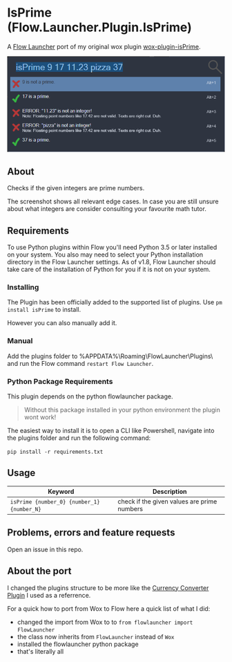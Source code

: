# IsPrime (Flow.Launcher.Plugin.IsPrime)

A [Flow Launcher](https://github.com/Flow-Launcher/Flow.Launcher) port of my original wox plugin [wox-plugin-isPrime](https://github.com/lvonkacsoh/wox-plugin-isPrime).

![screenshot](assets/isPrime_screenshot.png)


## About

Checks if the given integers are prime numbers.

The screenshot shows all relevant edge cases.
In case you are still unsure about what integers are consider consulting your favourite math tutor.


## Requirements

To use Python plugins within Flow you'll need Python 3.5 or later installed on your system.
You also may need to select your Python installation directory in the Flow Launcher settings.
As of v1.8, Flow Launcher should take care of the installation of Python for you if it is not on your system.


### Installing

The Plugin has been officially added to the supported list of plugins. 
Use `pm install isPrime` to install.

However you can also manually add it.


### Manual

Add the plugins folder to %APPDATA%\Roaming\FlowLauncher\Plugins\ and run the Flow command `restart Flow Launcher`.


### Python Package Requirements

This plugin depends on the python flowlauncher package.

> Without this package installed in your python environment the plugin wont work!

The easiest way to install it is to open a CLI like Powershell, navigate into the plugins folder and run the following command:

`pip install -r requirements.txt`


## Usage

| Keyword                                                          | Description                                 |
| ---------------------------------------------------------------- | ------------------------------------------- |
| `isPrime {number_0} {number_1} {number_N}` | check if the given values are prime numbers |


## Problems, errors and feature requests

Open an issue in this repo.


## About the port

I changed the plugins structure to be more like the [Currency Converter Plugin](https://github.com/deefrawley/Flow.Launcher.Plugin.Currency/tree/main) I used as a referrence.

For a quick how to port from Wox to Flow here a quick list of what I did:

- changed the import from Wox to  to `from flowlauncher import FlowLauncher`
- the class now inherits from `FlowLauncher` instead of `Wox`
- installed the flowlauncher python package
- that's literally all